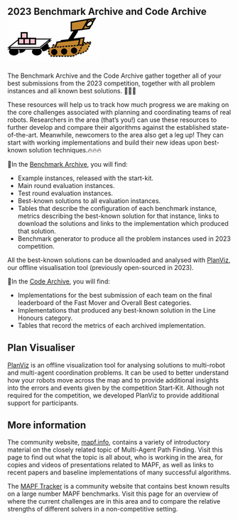 ## 2023 Benchmark Archive and Code Archive ![r2](external_page_resource/robots/r2_s.jpg)


The Benchmark Archive and the Code Archive gather together all of your best submissions from the 2023 competition, together with all problem instances and all known best solutions. 🥁🥁🥁

These resources will help us to track how much progress we are making on the core challenges associated with planning and coordinating teams of real robots. Researchers in the area (that’s you!) can use these resources to further develop and compare their algorithms against the established state-of-the-art. Meanwhile, newcomers to the area also get a leg up! They can start with working implementations and build their new ideas upon best-known solution techniques.🔥🔥🔥

💯In the [Benchmark Archive](https://github.com/MAPF-Competition/Benchmark-Archive), you will find:

* Example instances, released with the start-kit.
* Main round evaluation instances.
* Test round evaluation instances.
* Best-known solutions to all evaluation instances.
* Tables that describe the configuration of each benchmark instance, metrics describing the best-known solution for that instance, links to download the solutions and links to the implementation which produced that solution. 
* Benchmark generator to produce all the problem instances used in 2023 competition.

All the best-known solutions can be downloaded and analysed with [PlanViz](https://github.com/MAPF-Competition/PlanViz), our offline visualisation tool (previously open-sourced in 2023).

📂In the [Code Archive](https://github.com/MAPF-Competition/Code-Archive), you will find:

* Implementations for the best submission of each team on the final leaderboard of the Fast Mover and Overall Best categories.
* Implementations that produced any best-known solution in the Line Honours category.
* Tables that record the metrics of each archived implementation.


## Plan Visualiser

[PlanViz](https://github.com/MAPF-Competition/MAPF_analysis/tree/main) is an offline visualization tool for analysing solutions to multi-robot and multi-agent coordination problems. It can be used to better understand how your robots move across the map and to provide additional insights into the errors and events given by the competition Start-Kit. Although not required for the competition, we developed PlanViz to provide additional support for participants.

## More information

The community website, [mapf.info](http://mapf.info), contains a variety of introductory material on the closely related topic of Multi-Agent Path Finding. Visit this page to find out what the topic is all about, who is working in the area, for copies and videos of presentations related to MAPF, as well as links to recent papers and baseline implementations of many successful algorithms. 

The [MAPF Tracker](http://tracker.pathfinding.ai) is a community website that contains best known results on a large number MAPF benchmarks. Visit this page for an overview of where the current challenges are in this area and to compare the relative strengths of different solvers in a non-competitive setting.
